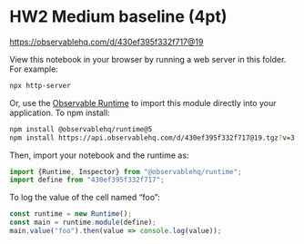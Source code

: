 # HW2 Medium baseline (4pt)

https://observablehq.com/d/430ef395f332f717@19

View this notebook in your browser by running a web server in this folder. For
example:

~~~sh
npx http-server
~~~

Or, use the [Observable Runtime](https://github.com/observablehq/runtime) to
import this module directly into your application. To npm install:

~~~sh
npm install @observablehq/runtime@5
npm install https://api.observablehq.com/d/430ef395f332f717@19.tgz?v=3
~~~

Then, import your notebook and the runtime as:

~~~js
import {Runtime, Inspector} from "@observablehq/runtime";
import define from "430ef395f332f717";
~~~

To log the value of the cell named “foo”:

~~~js
const runtime = new Runtime();
const main = runtime.module(define);
main.value("foo").then(value => console.log(value));
~~~
